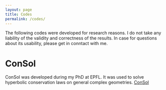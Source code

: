 ```yaml
---
layout: page
title: Codes
permalink: /codes/
---
```


The following codes were developed for research reasons. I do not take any liability of the validity and correctness of the results.
In case for questions about its usability, please get in conntact with me.
# ConSol
ConSol was developed during my PhD at EPFL. It was used to solve hyperbolic conservation laws on general complex geometries. [ConSol](https://c4science.ch/source/ConSol.git)
